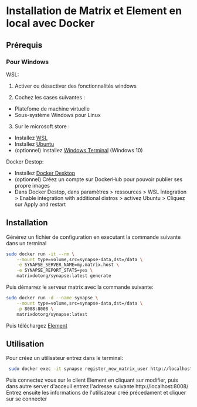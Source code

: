 # Installation de Matrix et Element en local avec Docker

## Prérequis

### Pour Windows

WSL:
1. Activer ou désactiver des fonctionnalités windows

2. Cochez les cases suivantes :
  - Platefome de machine virtuelle
  - Sous-système Windows pour Linux

3. Sur le microsoft store :
  - Installez [WSL](https://www.microsoft.com/store/productId/9P9TQF7MRM4R)
  - Installez [Ubuntu](https://www.microsoft.com/store/productId/9PN20MSR04DW)
  - (optionnel) Installez [Windows Terminal](https://apps.microsoft.com/store/detail/windows-terminal/9N0DX20HK701?hl=en-us&gl=us) (Windows 10)

Docker Destop:
- Installez [Docker Desktop](https://www.docker.com/products/docker-desktop/)
- (optionnel) Créez un compte sur DockerHub pour pouvoir publier ses propre images
- Dans Docker Destop, dans paramètres > ressources > WSL Integration > Enable integration with additional distros > activez Ubuntu > Cliquez sur Apply and restart

## Installation

Générez un fichier de configuration en executant la commande suivante dans un terminal

```bash
sudo docker run -it --rm \
    --mount type=volume,src=synapse-data,dst=/data \
    -e SYNAPSE_SERVER_NAME=my.matrix.host \
    -e SYNAPSE_REPORT_STATS=yes \
    matrixdotorg/synapse:latest generate
```

Puis démarrez le serveur matrix avec la commande suivante:

```bash
sudo docker run -d --name synapse \
    --mount type=volume,src=synapse-data,dst=/data \
    -p 8008:8008 \
    matrixdotorg/synapse:latest
```

Puis téléchargez [Element](https://element.io/download)

## Utilisation

Pour créez un utilisateur entrez dans le terminal:

```bash
 sudo docker exec -it synapse register_new_matrix_user http://localhost:8008 -c /data/homeserver.yaml
 ```
 
 Puis connectez vous sur le client Element en cliquant sur modifier, puis dans autre server d'acceuil entrez l'adresse suivante
 http://localhost:8008/
 Entrez ensuite les informations de l'utilisateur créé précedament et cliquer sur se connecter
